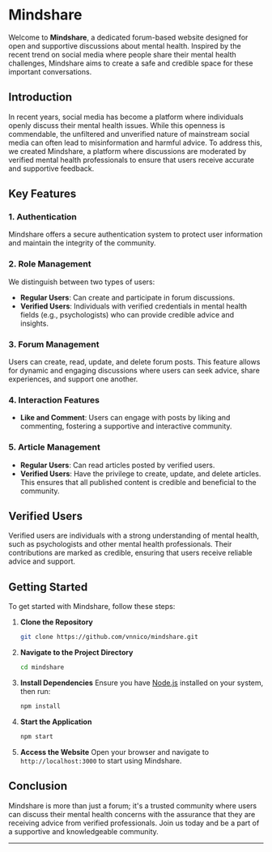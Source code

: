 # Mindshare

Welcome to **Mindshare**, a dedicated forum-based website designed for open and supportive discussions about mental health. Inspired by the recent trend on social media where people share their mental health challenges, Mindshare aims to create a safe and credible space for these important conversations.

## Introduction

In recent years, social media has become a platform where individuals openly discuss their mental health issues. While this openness is commendable, the unfiltered and unverified nature of mainstream social media can often lead to misinformation and harmful advice. To address this, we created Mindshare, a platform where discussions are moderated by verified mental health professionals to ensure that users receive accurate and supportive feedback.

## Key Features

### 1. Authentication
Mindshare offers a secure authentication system to protect user information and maintain the integrity of the community.

### 2. Role Management
We distinguish between two types of users:
- **Regular Users**: Can create and participate in forum discussions.
- **Verified Users**: Individuals with verified credentials in mental health fields (e.g., psychologists) who can provide credible advice and insights.

### 3. Forum Management
Users can create, read, update, and delete forum posts. This feature allows for dynamic and engaging discussions where users can seek advice, share experiences, and support one another.

### 4. Interaction Features
- **Like and Comment**: Users can engage with posts by liking and commenting, fostering a supportive and interactive community.

### 5. Article Management
- **Regular Users**: Can read articles posted by verified users.
- **Verified Users**: Have the privilege to create, update, and delete articles. This ensures that all published content is credible and beneficial to the community.

## Verified Users

Verified users are individuals with a strong understanding of mental health, such as psychologists and other mental health professionals. Their contributions are marked as credible, ensuring that users receive reliable advice and support.

## Getting Started

To get started with Mindshare, follow these steps:

1. **Clone the Repository**
   ```bash
   git clone https://github.com/vnnico/mindshare.git
   ```
   
2. **Navigate to the Project Directory**
   ```bash
   cd mindshare
   ```

3. **Install Dependencies**
   Ensure you have [Node.js](https://nodejs.org/) installed on your system, then run:
   ```bash
   npm install
   ```

4. **Start the Application**
   ```bash
   npm start
   ```

5. **Access the Website**
   Open your browser and navigate to `http://localhost:3000` to start using Mindshare.

## Conclusion

Mindshare is more than just a forum; it's a trusted community where users can discuss their mental health concerns with the assurance that they are receiving advice from verified professionals. Join us today and be a part of a supportive and knowledgeable community.

---
